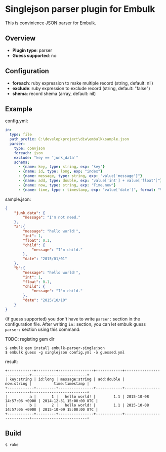 # Singlejson parser plugin for Embulk

This is convinience JSON parser for Embulk.

## Overview

* **Plugin type**: parser
* **Guess supported**: no

## Configuration

- **foreach**: ruby expression to make multiple record (string, default: nil)
- **exclude**: ruby expression to exclude record (string, default: "false")
- **shema**: record shema (array, default: nil)

## Example

config.yml:
```yaml
in:
  type: file
  path_prefix: C:\develop\project\diw\embulk\sample.json
  parser:
    type: convjson
    foreach: json
    exclude: "key == 'junk_data'"
    schema:
      - {name: key, type: string, exp: "key"}
      - {name: id, type: long, exp: "index"}
      - {name: message, type: string, exp: "value['message']"}
      - {name: add, type: double, exp: "value['int'] + value['float']"}
      - {name: now, type: string, exp: "Time.now"}
      - {name: time, type : timestamp, exp: "value['date']", format: "%Y/%m/%d"}
```

sample.json:
```json
{
    "junk_data": {
        "message": "I'm not need."
    },
    "a":{
        "message": "hello world!",
        "int": 1,
        "float": 0.1,
        "child": {
            "message": "I'm child."
        },
        "date": "2015/01/01"
    },
    "b":{
        "message": "hello world!",
        "int": 1,
        "float": 0.1,
        "child": {
            "message": "I'm child."
        },
        "date": "2015/10/10"
    }
}
```

(If guess supported) you don't have to write `parser:` section in the configuration file. After writing `in:` section, you can let embulk guess `parser:` section using this command:

TODO: registing gem dir

```
$ embulk gem install embulk-parser-singlejson
$ embulk guess -g singlejson config.yml -o guessed.yml
```

result:
```
+------------+---------+----------------+------------+---------------------------+-------------------------+
| key:string | id:long | message:string | add:double |                now:string |          time:timestamp |
+------------+---------+----------------+------------+---------------------------+-------------------------+
|          a |       1 |   hello world! |        1.1 | 2015-10-08 14:57:06 +0900 | 2014-12-31 15:00:00 UTC |
|          b |       2 |   hello world! |        1.1 | 2015-10-08 14:57:06 +0900 | 2015-10-09 15:00:00 UTC |
+------------+---------+----------------+------------+---------------------------+-------------------------+
```

## Build

```
$ rake
```
